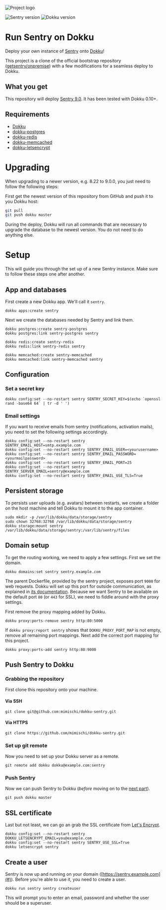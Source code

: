 ![Project logo](.github/header.png)

![Sentry version](https://img.shields.io/badge/Sentry-9.0-blue.svg) ![Dokku version](https://img.shields.io/badge/Dokku-v0.12.10-blue.svg)

# Run Sentry on Dokku

Deploy your own instance of [Sentry](https://sentry.io) onto
[Dokku](https://github.com/dokku/dokku)!

This project is a clone of the official bootstrap repository
([getsentry/onpremise](https://github.com/getsentry/onpremise)) with a few
modifications for a seamless deploy to Dokku.

## What you get

This repository will deploy [Sentry
9.0](https://github.com/getsentry/sentry/releases/tag/9.0.0). It has been tested
with Dokku 0.10+.

## Requirements

 * [Dokku](https://github.com/dokku/dokku)
 * [dokku-postgres](https://github.com/dokku/dokku-postgres)
 * [dokku-redis](https://github.com/dokku/dokku-redis)
 * [dokku-memcached](https://github.com/dokku/dokku-memcached)
 * [dokku-letsencrypt](https://github.com/dokku/dokku-letsencrypt)

# Upgrading

When upgrading to a newer version, e.g. 8.22 to 9.0.0, you just need to follow
the following steps:

First get the newest version of this repository from GitHub and push it to you
Dokku host:

```bash
git pull
git push dokku master
```

During the deploy, Dokku will run all commands that are necessary to upgrade the
database to the newest version. You do not need to do anything else.

# Setup

This will guide you through the set up of a new Sentry instance. Make sure to
follow these steps one after another.

## App and databases

First create a new Dokku app. We'll call it `sentry`.

```
dokku apps:create sentry
```

Next we create the databases needed by Sentry and link them.

```
dokku postgres:create sentry-postgres
dokku postgres:link sentry-postgres sentry

dokku redis:create sentry-redis
dokku redis:link sentry-redis sentry

dokku memcached:create sentry-memcached
dokku memcached:link sentry-memcached sentry
```

## Configuration

### Set a secret key

```
dokku config:set --no-restart sentry SENTRY_SECRET_KEY=$(echo `openssl rand -base64 64` | tr -d ' ')
```

### Email settings

If you want to receive emails from sentry (notifications, activation mails), you
need to set the following settings accordingly.

```
dokku config:set --no-restart sentry SENTRY_EMAIL_HOST=smtp.example.com
dokku config:set --no-restart sentry SENTRY_EMAIL_USER=<yourusername>
dokku config:set --no-restart sentry SENTRY_EMAIL_PASSWORD=<yourmailpassword>
dokku config:set --no-restart sentry SENTRY_EMAIL_PORT=25
dokku config:set --no-restart sentry SENTRY_SERVER_EMAIL=sentry@example.com
dokku config:set --no-restart sentry SENTRY_EMAIL_USE_TLS=True
```

## Persistent storage

To persists user uploads (e.g. avatars) between restarts, we create a folder on
the host machine and tell Dokku to mount it to the app container.

```
sudo mkdir -p /var/lib/dokku/data/storage/sentry
sudo chown 32768:32768 /var/lib/dokku/data/storage/sentry
dokku storage:mount sentry /var/lib/dokku/data/storage/sentry:/var/lib/sentry/files
```

## Domain setup

To get the routing working, we need to apply a few settings. First we set
the domain.

```
dokku domains:set sentry sentry.example.com
```

The parent Dockerfile, provided by the sentry project, exposes port `9000` for
web requests. Dokku will set up this port for outside communication, as
explained in [its
documentation](http://dokku.viewdocs.io/dokku/advanced-usage/proxy-management/#proxy-port-mapping).
Because we want Sentry to be available on the default port `80` (or `443` for
SSL), we need to fiddle around with the proxy settings.

First remove the proxy mapping added by Dokku.

```
dokku proxy:ports-remove sentry http:80:5000
```

If `dokku proxy:report sentry` shows that `DOKKU_PROXY_PORT_MAP` is not empty,
remove all remaining port mappings. Next add the correct port mapping for this
project.

```
dokku proxy:ports-add sentry http:80:9000
```

## Push Sentry to Dokku

### Grabbing the repository

First clone this repository onto your machine.

#### Via SSH

```
git clone git@github.com:mimischi/dokku-sentry.git
```

#### Via HTTPS

```
git clone https://github.com/mimischi/dokku-sentry.git
```

### Set up git remote

Now you need to set up your Dokku server as a remote.

```
git remote add dokku dokku@example.com:sentry
```

### Push Sentry

Now we can push Sentry to Dokku (_before_ moving on to the [next part](#domain-and-ssl-certificate)).

```
git push dokku master
```

## SSL certificate

Last but not least, we can go an grab the SSL certificate from [Let's
Encrypt](https://letsencrypt.org/).

```
dokku config:set --no-restart sentry DOKKU_LETSENCRYPT_EMAIL=you@example.com
dokku config:set --no-restart sentry SENTRY_USE_SSL=True
dokku letsencrypt sentry
```

## Create a user

Sentry is now up and running on your domain ([https://sentry.example.com](#)).
Before you're able to use it, you need to create a user.

```
dokku run sentry sentry createuser
```

This will prompt you to enter an email, password and whether the user should be a superuser.
